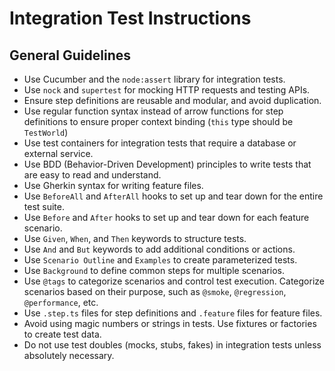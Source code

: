 # Integration Test Instructions

## General Guidelines

- Use Cucumber and the `node:assert` library for integration tests.
- Use `nock` and `supertest` for mocking HTTP requests and testing APIs.
- Ensure step definitions are reusable and modular, and avoid duplication.
- Use regular function syntax instead of arrow functions for step definitions to ensure proper context binding (`this` type should be `TestWorld`)
- Use test containers for integration tests that require a database or external service.
- Use BDD (Behavior-Driven Development) principles to write tests that are easy to read and understand.
- Use Gherkin syntax for writing feature files.
- Use `BeforeAll` and `AfterAll` hooks to set up and tear down for the entire test suite.
- Use `Before` and `After` hooks to set up and tear down for each feature scenario.
- Use `Given`, `When`, and `Then` keywords to structure tests.
- Use `And` and `But` keywords to add additional conditions or actions.
- Use `Scenario Outline` and `Examples` to create parameterized tests.
- Use `Background` to define common steps for multiple scenarios.
- Use `@tags` to categorize scenarios and control test execution. Categorize scenarios based on their purpose, such as `@smoke`, `@regression`, `@performance`, etc.
- Use `.step.ts` files for step definitions and `.feature` files for feature files.
- Avoid using magic numbers or strings in tests. Use fixtures or factories to create test data.
- Do not use test doubles (mocks, stubs, fakes) in integration tests unless absolutely necessary.

